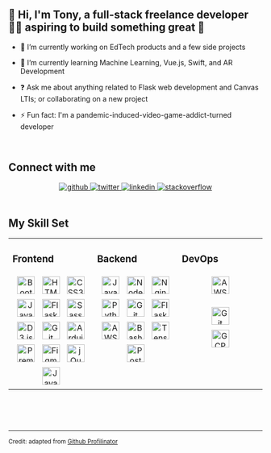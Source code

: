 <!-- <div align="center">
<img src="https://rishavanand.github.io/static/images/greetings.gif" align="center" style="width: 100%; height: 50%;" />
</div>   -->
  

## 👋 Hi, I'm Tony, a full-stack freelance developer 👨‍💻 aspiring to build something great 🚀
  

- 🔭 I’m currently working on EdTech products and a few side projects  
  

- 🌱 I’m currently learning Machine Learning, Vue.js, Swift, and AR Development  
  

- ❓ Ask me about anything related to Flask web development and Canvas LTIs; or collaborating on a new project
  

- ⚡ Fun fact: I'm a pandemic-induced-video-game-addict-turned developer  
  

<br/>  


## Connect with me  
<div align="center">
<a href="https://github.com/tonyadastra" target="_blank">
<img src=https://img.shields.io/badge/github-%2324292e.svg?&style=for-the-badge&logo=github&logoColor=white alt=github style="margin-bottom: 5px;" />
</a>
<a href="https://twitter.com/tonyadastra" target="_blank">
<img src=https://img.shields.io/badge/twitter-%2300acee.svg?&style=for-the-badge&logo=twitter&logoColor=white alt=twitter style="margin-bottom: 5px;" />
</a>
<a href="https://linkedin.com/in/tonyaliu" target="_blank">
<img src=https://img.shields.io/badge/linkedin-%231E77B5.svg?&style=for-the-badge&logo=linkedin&logoColor=white alt=linkedin style="margin-bottom: 5px;" />
</a>
<a href="https://stackoverflow.com/users/13991219/parzival" target="_blank">
<img src=https://img.shields.io/badge/stackoverflow-%23F28032.svg?&style=for-the-badge&logo=stackoverflow&logoColor=white alt=stackoverflow style="margin-bottom: 5px;" />
</a>  
</div>  
  

<br/>  


## My Skill Set
<table><tr><td valign="top" width="33%">

### Frontend  
<div align="center">  
<img style="margin: 5px" src="https://profilinator.rishav.dev/skills-assets/bootstrap-plain.svg" alt="Bootstrap" height="35" />  
<img style="margin: 5px" src="https://profilinator.rishav.dev/skills-assets/html5-original-wordmark.svg" alt="HTML5" height="35" />  
<img style="margin: 5px" src="https://profilinator.rishav.dev/skills-assets/css3-original-wordmark.svg" alt="CSS3" height="35" />  
<img style="margin: 5px" src="https://profilinator.rishav.dev/skills-assets/javascript-original.svg" alt="JavaScript" height="35" />  
<img style="margin: 5px" src="https://profilinator.rishav.dev/skills-assets/flask.png" alt="Flask" height="35" />  
<img style="margin: 5px" src="https://profilinator.rishav.dev/skills-assets/sass-original.svg" alt="Sass" height="35" />  
<img style="margin: 5px" src="https://profilinator.rishav.dev/skills-assets/d3.png" alt="D3.js" height="35" />  
<img style="margin: 5px" src="https://profilinator.rishav.dev/skills-assets/git-scm-icon.svg" alt="Git" height="35" />  
<img style="margin: 5px" src="https://profilinator.rishav.dev/skills-assets/arduino.png" alt="Arduino" height="35" />  
<img style="margin: 5px" src="https://profilinator.rishav.dev/skills-assets/adobepremierepro.png" alt="Premiere Pro" height="35" />  
<img style="margin: 5px" src="https://profilinator.rishav.dev/skills-assets/figma-icon.svg" alt="Figma" height="35" />  
<img style="margin: 5px" src="https://profilinator.rishav.dev/skills-assets/jquery.png" alt="jQuery" height="35" />  
<img style="margin: 5px" src="https://profilinator.rishav.dev/skills-assets/java-original-wordmark.svg" alt="Java" height="35" />  
</div>

</td><td valign="top" width="33%">



### Backend  
<div align="center">  
<img style="margin: 5px" src="https://profilinator.rishav.dev/skills-assets/javascript-original.svg" alt="JavaScript" height="35" />  
<img style="margin: 5px" src="https://profilinator.rishav.dev/skills-assets/nodejs-original-wordmark.svg" alt="Node.js" height="35" />  
<img style="margin: 5px" src="https://profilinator.rishav.dev/skills-assets/nginx-original.svg" alt="Nginx" height="35" />  
<img style="margin: 5px" src="https://profilinator.rishav.dev/skills-assets/python-original.svg" alt="Python" height="35" />  
<img style="margin: 5px" src="https://profilinator.rishav.dev/skills-assets/git-scm-icon.svg" alt="Git" height="35" />  
<img style="margin: 5px" src="https://profilinator.rishav.dev/skills-assets/flask.png" alt="Flask" height="35" />  
<img style="margin: 5px" src="https://profilinator.rishav.dev/skills-assets/amazonwebservices-original-wordmark.svg" alt="AWS" height="35" />  
<img style="margin: 5px" src="https://profilinator.rishav.dev/skills-assets/gnu_bash-icon.svg" alt="Bash" height="35" />  
<img style="margin: 5px" src="https://profilinator.rishav.dev/skills-assets/tensorflow-icon.svg" alt="TensorFlow" height="35" />  
<img style="margin: 5px" src="https://profilinator.rishav.dev/skills-assets/postgresql-original-wordmark.svg" alt="PostgreSQL" height="35" />  
</div>

</td><td valign="top" width="33%">



### DevOps  
<div align="center">  
<img style="margin: 5px" src="https://profilinator.rishav.dev/skills-assets/amazonwebservices-original-wordmark.svg" alt="AWS" height="35" />  

[//]: # (<img style="margin: 5px" src="https://profilinator.rishav.dev/skills-assets/linux-original.svg" alt="Linux" height="35" />  )
<img style="margin: 5px" src="https://profilinator.rishav.dev/skills-assets/git-scm-icon.svg" alt="Git" height="35" />  
<img style="margin: 5px" src="https://profilinator.rishav.dev/skills-assets/google_cloud-icon.svg" alt="GCP" height="35" />  
</div>

</td></tr></table>  

<br/>  

<br/>  

<br/>  

---
<sup>Credit: adapted from <a href="https://profilinator.rishav.dev/" target="_blank">Github Profilinator</a></sup>
